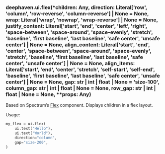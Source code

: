 ### deephaven.ui.flex(\*children: Any, direction: Literal['row', 'column', 'row-reverse', 'column-reverse'] | None = None, wrap: Literal['wrap', 'nowrap', 'wrap-reverse'] | None = None, justify_content: Literal['start', 'end', 'center', 'left', 'right', 'space-between', 'space-around', 'space-evenly', 'stretch', 'baseline', 'first baseline', 'last baseline', 'safe center', 'unsafe center'] | None = None, align_content: Literal['start', 'end', 'center', 'space-between', 'space-around', 'space-evenly', 'stretch', 'baseline', 'first baseline', 'last baseline', 'safe center', 'unsafe center'] | None = None, align_items: Literal['start', 'end', 'center', 'stretch', 'self-start', 'self-end', 'baseline', 'first baseline', 'last baseline', 'safe center', 'unsafe center'] | None = None, gap: str | int | float | None = 'size-100', column_gap: str | int | float | None = None, row_gap: str | int | float | None = None, \*\*props: Any)

Based on Spectrum’s [Flex](https://react-spectrum.adobe.com/react-spectrum/Flex.html) component.
Displays children in a flex layout.

Usage:

```python
my_flex = ui.flex(
    ui.text("Hello"),
    ui.text("World"),
    direction="column",
    gap="size-200",
)
```
